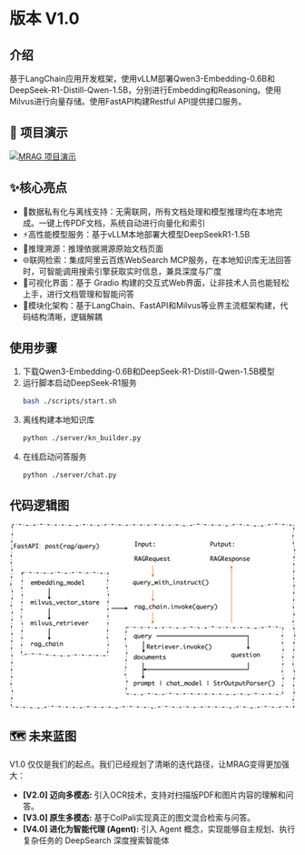 # 版本 V1.0

## 介绍
基于LangChain应用开发框架，使用vLLM部署Qwen3-Embedding-0.6B和DeepSeek-R1-Distill-Qwen-1.5B，分别进行Embedding和Reasoning。使用Milvus进行向量存储。使用FastAPI构建Restful API提供接口服务。

## 🚀 项目演示
[![MRAG 项目演示](./pic/MRAGV1.0演示.gif)](./pic/MRAGV1.0演示.mp4)

## ✨核心亮点
* 🔐数据私有化与离线支持：无需联网，所有文档处理和模型推理均在本地完成。一键上传PDF文档，系统自动进行向量化和索引
* ⚡高性能模型服务：基于vLLM本地部署大模型DeepSeekR1-1.5B
* 🔗推理溯源：推理依据溯源原始文档页面
* 🌐联网检索：集成阿里云百炼WebSearch MCP服务，在本地知识库无法回答时，可智能调用搜索引擎获取实时信息，兼具深度与广度
* 🎨可视化界面：基于 Gradio 构建的交互式Web界面，让非技术人员也能轻松上手，进行文档管理和智能问答
* 🧩模块化架构：基于LangChain、FastAPI和Milvus等业界主流框架构建，代码结构清晰，逻辑解耦

## 使用步骤

1. 下载Qwen3-Embedding-0.6B和DeepSeek-R1-Distill-Qwen-1.5B模型
2. 运行脚本启动DeepSeek-R1服务
    ```bash
    bash ./scripts/start.sh
    ```
3. 离线构建本地知识库
    ```bash
    python ./server/kn_builder.py
    ```
4. 在线启动问答服务
    ```bash
    python ./server/chat.py
    ```

## 代码逻辑图
![项目架构图](./pic/MRAGV1.0.png)


## 🗺️ 未来蓝图

V1.0 仅仅是我们的起点。我们已经规划了清晰的迭代路径，让MRAG变得更加强大：
* **[V2.0] 迈向多模态:** 引入OCR技术，支持对扫描版PDF和图片内容的理解和问答。
* **[V3.0] 原生多模态:** 基于ColPali实现真正的图文混合检索与问答。
* **[V4.0] 进化为智能代理 (Agent):** 引入 Agent 概念，实现能够自主规划、执行复杂任务的 DeepSearch 深度搜索智能体


